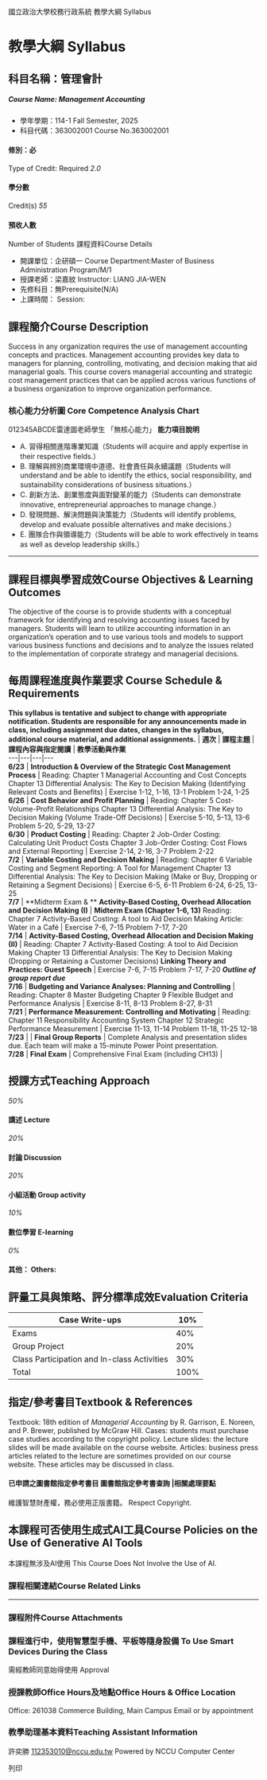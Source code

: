國立政治大學校務行政系統 教學大綱 Syllabus
# 教學大綱 Syllabus
##  科目名稱：管理會計
#####  Course Name: Management Accounting
  * 學年學期：114-1 Fall Semester, 2025 
  * 科目代碼：363002001 Course No.363002001


#### 修別：必
Type of Credit: Required 
_2.0_
#### 學分數
Credit(s)
_55_
#### 預收人數
Number of Students
課程資料Course Details
  * 開課單位：企研碩一 Course Department:Master of Business Administration Program/M/1 
  * 授課老師：梁嘉紋 Instructor: LIANG JIA-WEN 
  * 先修科目：無Prerequisite(N/A)
  * 上課時間： Session: 


##  課程簡介Course Description
Success in any organization requires the use of management accounting concepts and practices. Management accounting provides key data to managers for planning, controlling, motivating, and decision making that aid managerial goals. This course covers managerial accounting and strategic cost management practices that can be applied across various functions of a business organization to improve organization performance.
###  核心能力分析圖 Core Competence Analysis Chart
012345ABCDE雷達圖老師學生
「無核心能力」 
**能力項目說明**
  * A. 習得相關進階專業知識（Students will acquire and apply expertise in their respective fields.）
  * B. 理解與辨別商業環境中道德、社會責任與永續議題（Students will understand and be able to identify the ethics, social responsibility, and sustainability considerations of business situations.）
  * C. 創新方法、創業態度與面對變革的能力（Students can demonstrate innovative, entrepreneurial approaches to manage change.）
  * D. 發現問題、解決問題與決策能力（Students will identify problems, develop and evaluate possible alternatives and make decisions.）
  * E. 團隊合作與領導能力（Students will be able to work effectively in teams as well as develop leadership skills.）


* * *
##  課程目標與學習成效Course Objectives & Learning Outcomes 
The objective of the course is to provide students with a conceptual framework for identifying and resolving accounting issues faced by managers. Students will learn to utilize accounting information in an organization’s operation and to use various tools and models to support various business functions and decisions and to analyze the issues related to the implementation of corporate strategy and managerial decisions.
##  每周課程進度與作業要求 Course Schedule & Requirements
**This syllabus is tentative and subject to change with appropriate notification. Students are responsible for any announcements made in class, including assignment due dates, changes in the syllabus, additional course material, and additional assignments.** |  **週次** |  **課程主題** |  **課程內容與指定閱讀** |  **教學活動與作業**  
---|---|---|---  
**6/23** |  **Introduction & Overview of the Strategic Cost Management Process** |  Reading:  Chapter 1 Managerial Accounting and Cost Concepts Chapter 13 Differential Analysis: The Key to Decision Making (Identifying Relevant Costs and Benefits) |  Exercise  1-12, 1-16, 13-1 Problem  1-24, 1-25  
**6/26** |  **Cost Behavior and Profit Planning** |  Reading:  Chapter 5 Cost-Volume-Profit Relationships Chapter 13 Differential Analysis: The Key to Decision Making (Volume Trade-Off Decisions) |  Exercise  5-10, 5-13, 13-6 Problem  5-20, 5-29, 13-27  
**6/30** |  **Product Costing** |  Reading: Chapter 2 Job-Order Costing: Calculating Unit Product Costs Chapter 3 Job-Order Costing: Cost Flows and External Reporting |  Exercise  2-14, 2-16, 3-7 Problem  2-22  
**7/2** |  **Variable Costing and Decision Making** |  Reading: Chapter 6 Variable Costing and Segment Reporting: A Tool for Management Chapter 13 Differential Analysis: The Key to Decision Making (Make or Buy, Dropping or Retaining a Segment Decisions) |  Exercise 6-5, 6-11 Problem  6-24, 6-25, 13-25  
**7/7** |  **Midterm Exam & ** **Activity-Based Costing, Overhead Allocation and Decision Making (I)** |  **Midterm Exam (Chapter 1-6, 13)** Reading: Chapter 7 Activity-Based Costing: A tool to Aid Decision Making Article: Water in a Café |  Exercise 7-6, 7-15 Problem  7-17, 7-20  
**7/14** |  **Activity-Based Costing, Overhead Allocation and Decision Making (II)** |  Reading: Chapter 7 Activity-Based Costing: A tool to Aid Decision Making Chapter 13 Differential Analysis: The Key to Decision Making (Dropping or Retaining a Customer Decisions) **Linking Theory and Practices: Guest Speech** |  Exercise 7-6, 7-15 Problem  7-17, 7-20 **_Outline of group report due_**  
**7/16** |  **Budgeting and Variance Analyses: Planning and Controlling** |  Reading: Chapter 8 Master Budgeting Chapter 9 Flexible Budget and Performance Analysis |  Exercise  8-11, 8-13 Problem  8-27, 8-31  
**7/21** |  **Performance Measurement: Controlling and Motivating** |  Reading: Chapter 11 Responsibility Accounting System  Chapter 12 Strategic Performance Measurement |  Exercise  11-13, 11-14 Problem  11-18, 11-25 12-18  
**7/23** |  |  **Final Group Reports** |  Complete Analysis and presentation slides due. Each team will make a 15-minute Power Point presentation.  
**7/28** |  **Final Exam** |  Comprehensive Final Exam (including CH13) |   
##  授課方式Teaching Approach
_50%_
####  講述 Lecture
_20%_
####  討論 Discussion
_20%_
####  小組活動 Group activity
_10%_
####  數位學習 E-learning
_0%_
####  其他： Others:
##  評量工具與策略、評分標準成效Evaluation Criteria
Case Write-ups |  10%  
---|---  
Exams |  40%  
Group Project |  20%  
Class Participation and In-class Activities |  30%  
Total |  100%  
##  指定/參考書目Textbook & References
Textbook: 18th edition of _Managerial Accounting_ by R. Garrison, E. Noreen, and P. Brewer, published by McGraw Hill.
Cases: students must purchase case studies according to the copyright policy.
Lecture slides: the lecture slides will be made available on the course website.
Articles: business press articles related to the lecture are sometimes provided on our course website. These articles may be discussed in class. 
####  已申請之圖書館指定參考書目  圖書館指定參考書查詢 |相關處理要點
維護智慧財產權，務必使用正版書籍。 Respect Copyright.
##  本課程可否使用生成式AI工具Course Policies on the Use of Generative AI Tools
本課程無涉及AI使用 This Course Does Not Involve the Use of AI.
###  課程相關連結Course Related Links
* * *
###  課程附件Course Attachments
###  課程進行中，使用智慧型手機、平板等隨身設備 To Use Smart Devices During the Class
需經教師同意始得使用  Approval
###  授課教師Office Hours及地點Office Hours & Office Location
Office: 261038 Commerce Building, Main Campus
Email or by appointment
###  教學助理基本資料Teaching Assistant Information
許奕勝 112353010@nccu.edu.tw
Powered by NCCU Computer Center
  
列印
